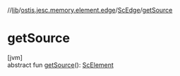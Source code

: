 //[lib](../../../index.md)/[ostis.jesc.memory.element.edge](../index.md)/[ScEdge](index.md)/[getSource](get-source.md)

# getSource

[jvm]\
abstract fun [getSource](get-source.md)(): [ScElement](../../ostis.jesc.memory.element/-sc-element/index.md)
